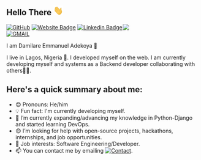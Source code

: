 <h2> Hello There <img src="https://raw.githubusercontent.com/ABSphreak/ABSphreak/master/gifs/Hi.gif" height="25px"></h2>

<img align="right" src="https://github.com/rajput2107/rajput2107/blob/master/Assets/Developer.gif" width='200'/>

[![GitHub](https://img.shields.io/badge/-GITHUB-blue?style=for-the-badge&logo=github)](https://github.com/iamdamified) [![Website Badge](https://img.shields.io/badge/-webpage-000000?style=for-the-badge&logo=Google-Chrome&logoColor=white&link=https://webpage/)](https://#) [![Linkedin Badge](https://img.shields.io/badge/-Linkedin-blue?style=for-the-badge&logo=Linkedin&logoColor=white&link=https://www.linkedin.com/in/emmanuel-adekoya-pmp-740325244)](https://www.linkedin.com/in/emmanuel-adekoya-pmp-740325244) 
 [![GMAIL](https://img.shields.io/badge/-GMAIL-yellow?style=for-the-badge&logo=gmail&logoColor=white)](mailto:m.iamdamified@gmail.com)
  
I am Damilare Emmanuel Adekoya 🧔

I live in Lagos, Nigeria 🏫. I developed myself on the web. I am currently developing myself and systems as a Backend developer collaborating with others<!--at <a href="https://www.linkedin.com/in/emmanuel-adekoya-pmp-740325244/">IKAS</a>-->👨‍💻. 

## **Here's a quick summary about me**:

- 😊 Pronouns: He/him
- 💡 Fun fact: I'm currently developing myself.
- 🌱 I’m currently expanding/advancing my knowledge in Python-Django and started learning DevOps.
- 😊 I’m looking for help with open-source projects, hackathons, internships, and job opportunities.
- 💼 Job interests: Software Engineering/Developer.
- 📫 You can contact me by emailing [![Contact](https://img.shields.io/badge/-GMAIL-yellow?style=for-the-badge&logo=gmail&logoColor=white)](mailto:m.iamdamified@gmail.com).

<!-- ## 📈 Github Stats -->

<!-- | <img align="center" src="https://github-readme-stats.vercel.app/api?username=ezimoha-obichukwu&show_icons=true&include_all_commits=true&hide_border=true" alt="Ezimoha's GitHub stats" /> | <img align="center" src="https://github-readme-stats.vercel.app/api/top-langs/?username=ezimoha-obichukwu&langs_count=8&layout=compact&hide_border=true" alt="Ezimoha's GitHub stats" /> |
| ------------- | ------------- |
 -->




